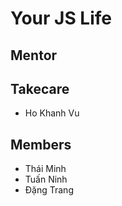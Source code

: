 # Your JS Life

## Mentor

## Takecare

- Ho Khanh Vu

## Members

- Thái Minh
- Tuấn Ninh
- Đặng Trang
